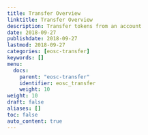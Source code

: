 ```yaml
---
title: Transfer Overview
linktitle: Transfer Overview
description: Transfer tokens from an account
date: 2018-09-27
publishdate: 2018-09-27
lastmod: 2018-09-27
categories: [eosc-transfer]
keywords: []
menu:
  docs:
    parent: "eosc-transfer"
    identifier: eosc_transfer
    weight: 10
weight: 10
draft: false
aliases: []
toc: false
auto_content: true
---
```

